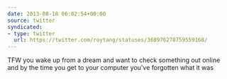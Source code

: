 ```yaml
---
date: 2013-08-18 06:02:54+00:00
source: twitter
syndicated:
- type: twitter
  url: https://twitter.com/roytang/statuses/368976278759559168/
---
```


TFW you wake up from a dream and want to check something out online and by the time you get to your computer you've forgotten what it was